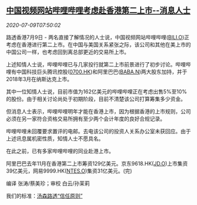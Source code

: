 <!--1594281197000-->
[中国视频网站哔哩哔哩考虑赴香港第二上市--消息人士](https://cn.reuters.com/article/bilibili-hk-ipo-0709-idCNKBS24A0W3)
------

<div><i>2020-07-09T07:50:02</i></div><div class="StandardArticleBody_body"><p>路透香港7月9日 - 两名直接了解情况的人士说，中国视频网站哔哩哔哩(<span id="symbol_BILI.O_0"><a href="//www.reuters.com/companies/BILI.O">BILI.O</a></span>)正考虑在香港进行第二上市。在中国与美国关系紧张之际，该公司和其他在美上市的中国公司一样，也考虑回到离总部更近的交易所上市。 </p><p>上述知情人士说，哔哩哔哩已与几家投行就第二上市前景进行了初步讨论。哔哩哔哩有中国科技巨头腾讯控股(<span id="symbol_0700.HK_1"><a href="//www.reuters.com/companies/0700.HK">0700.HK</a></span>)和阿里巴巴(<span id="symbol_BABA.N_2"><a href="//www.reuters.com/companies/BABA.N">BABA.N</a></span>)两大股东加持，并于2018年3月在纳斯达克上市。 </p><p>其中一位知情人士说，目前市值为162亿美元的哔哩哔哩正在考虑出售5%至10%的股份。由于相关讨论尚处于初期阶段，目前不清楚该公司打算筹集多少资金。 </p><p>但消息人士表示，哔哩哔哩明年才能在香港上市，因为根据香港的上市规则，公司必须在另一家符合资格交易所拥有至少两个会计年度的良好合规记录。 </p><p>哔哩哔哩未回覆要求置评的电邮。去电该公司的投资人关系办公室未获回应。由于上述讯息属机密性质，知情人士不愿具名。 </p><p>在此之前，已有多家哔哩哔哩的同业赴港上市。 </p><p>阿里巴巴去年11月在香港第二上市筹资129亿美元。京东9618.HK(<span id="symbol_JD.O_4"><a href="//www.reuters.com/companies/JD.O">JD.O</a></span>)上市集资39亿美元，网易9999.HK(<span id="symbol_NTES.O_6"><a href="//www.reuters.com/companies/NTES.O">NTES.O</a></span>)集资31亿美元。(完) </p><div class="Attribution_container"><div class="Attribution_attribution"><p class="Attribution_content">编译 张涛/蔡美珍；审校 白云/孙茉莉 </p></div></div><div class="StandardArticleBody_trustBadgeContainer"><span class="StandardArticleBody_trustBadgeTitle">我们的标准：</span><span class="trustBadgeUrl"><a href="https://www.thomsonreuters.cn/content/dam/openweb/documents/pdf/china/brochures/about-us-1.pdf">汤森路透“信任原则”</a></span></div></div>
